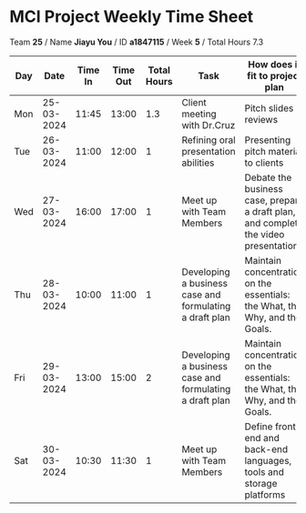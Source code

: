 # MCI Project Weekly Time Sheet

Team **25** / Name **Jiayu You** / ID **a1847115** / Week **5** / Total Hours 7.3

| Day | Date       | Time In | Time Out | Total Hours | Task | How does it fit to project plan | Outcome/Next action |
| --- | ---------- | ------- | -------- | ----------- | ---- | ------------------------------- | ------------------- |
| Mon | 25-03-2024 | 11:45   | 13:00    | 1.3        | Client meeting with Dr.Cruz| Pitch slides reviews| submit pitch slides|
| Tue | 26-03-2024 | 11:00   | 12:00    | 1           | Refining oral presentation abilities| Presenting pitch material to clients | Start recording|
| Wed | 27-03-2024 | 16:00   | 17:00    | 1           | Meet up with Team Members | Debate the business case, prepare a draft plan, and complete the video presentation. | submit video|
| Thu | 28-03-2024 | 10:00   | 11:00    | 1           | Developing a business case and formulating a draft plan| Maintain concentration on the essentials: the What, the Why, and the Goals.| Continue preparing bussiness case & draft plan|
| Fri | 29-03-2024 | 13:00   | 15:00    | 2           | Developing a business case and formulating a draft plan| Maintain concentration on the essentials: the What, the Why, and the Goals.| 
| Sat | 30-03-2024 | 10:30   | 11:30    | 1           | Meet up with Team Members| Define front-end and back-end languages, tools and storage platforms | Getting start with node.js
